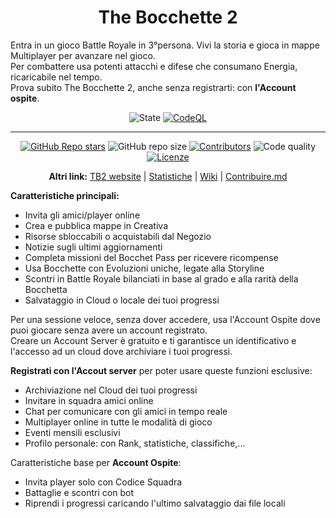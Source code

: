 <h1 align="center">The Bocchette 2</h1>

Entra in un gioco Battle Royale in 3°persona. Vivi la storia e gioca in mappe Multiplayer per avanzare nel gioco.<br>
Per combattere usa potenti attacchi e difese che consumano Energia, ricaricabile nel tempo.<br>
Prova subito The Bocchette 2, anche senza registrarti: con **l'Account ospite**.

<div align="center">

  ![State](https://img.shields.io/badge/State%3A-Making-white?style=flat-square)
  [![CodeQL](https://github.com/Croc-Prog-github/The-Bocchette-2/actions/workflows/github-code-scanning/codeql/badge.svg?style=flat-square&branch=main)](https://github.com/Croc-Prog-github/The-Bocchette-2/actions/workflows/github-code-scanning/codeql)
</div>
<hr>
<div align="center">

  <!-- ![Downloads](https://img.shields.io/github/downloads/Croc-Prog-github/The-Bocchette-2/total) -->
  [![GitHub Repo stars](https://img.shields.io/github/stars/Croc-Prog-github/The-Bocchette-2?style=flat-square&color=yellow)](https://github.com/Croc-Prog-github/The-Bocchette-2/stargazers)
  ![GitHub repo size](https://img.shields.io/github/repo-size/Croc-Prog-github/The-Bocchette-2?style=flat-square)
  [![Contributors](https://img.shields.io/github/contributors/Croc-Prog-github/The-Bocchette-2?style=flat-square)](https://github.com/Croc-Prog-github/The-Bocchette-2/graphs/contributors)
  ![Code quality](https://img.shields.io/badge/Code%20Quality-A-lighgreen?style=flat-square)
  [![Licenze](https://img.shields.io/badge/licenze-MIT-blue?style=flat-square&link=https%3A%2F%2Fgithub.com%2FCroc-Prog-github%2FThe-Bocchette-2%2Fblob%2Fmain%2FLICENSE.md)](https://github.com/Croc-Prog-github/The-Bocchette-2/blob/main/LICENSE.md)
  <!-- ![Manteined](https://img.shields.io/badge/Aggiornamenti-SI!-green) -->
</div>

<div align="center">

  **Altri link:**
  [TB2 website](https://croc-prog-github.github.io/The-Bocchette-2/)
  |
  [Statistiche](https://githubtracker.com/Croc-Prog-github/The-Bocchette-2)
  |
  [Wiki](https://github.com/Croc-Prog-github/The-Bocchette-2/wiki)
  |
  [Contribuire.md](https://github.com/Croc-Prog-github/The-Bocchette-2/blob/main/CONTRIBUTING.md#contribuisci-a-the-bocchette-2)
</div>

**Caratteristiche principali:**
- Invita gli amici/player online
- Crea e pubblica mappe in Creativa
- Risorse sbloccabili o acquistabili dal Negozio
- Notizie sugli ultimi aggiornamenti
- Completa missioni del Bocchet Pass per ricevere ricompense
- Usa Bocchette con Evoluzioni uniche, legate alla Storyline
- Scontri in Battle Royale bilanciati in base al grado e alla rarità della Bocchetta
- Salvataggio in Cloud o locale dei tuoi progressi
<!-- - Microtransazioni per comprare le risorse (disponibili con Google Play) -->

Per una sessione veloce, senza dover accedere, usa l'Account Ospite dove puoi giocare senza avere un account registrato.<br>
Creare un Account Server è gratuito e ti garantisce un identificativo e l'accesso ad un cloud dove archiviare i tuoi progressi.

**Registrati con l'Accout server** per poter usare queste funzioni esclusive:
- Archiviazione nel Cloud dei tuoi progressi
- Invitare in squadra amici online
- Chat per comunicare con gli amici in tempo reale
- Multiplayer online in tutte le modalità di gioco
- Eventi mensili esclusivi
- Profilo personale: con Rank, statistiche, classifiche,...
<!-- - Microtransazioni delle risorse dal Negozio -->

Caratteristiche base per **Account Ospite**:
- Invita player solo con Codice Squadra
- Battaglie e scontri con bot
- Riprendi i progressi caricando l'ultimo salvataggio dai file locali
